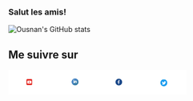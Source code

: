 ### Salut les amis!
![Ousnan's GitHub stats](https://github-readme-stats.vercel.app/api?username=OusmanHamit&show_icons=true&hide=contribs,prs,prs&theme=radical)
## Me suivre sur 
<p align='left'><a href="https://www.youtube.com/channel/UCE-613S-bsuLukwHDhnRxIA/?sub_confirmation=1"><img height="50" src="https://github.com/OusmanHamit/OusmanHamit/blob/main/youtube.png?row=true"></a><a href="https://www.linkedin.com/in/ousman-hamit-hassani/"><img height="50" src="https://github.com/OusmanHamit/OusmanHamit/blob/main/linkedin.png?row=true"></a><a href="https://www.facebook.com/La-chaine-openclass4all-346728962011907/"><img height="50" src="https://github.com/OusmanHamit/OusmanHamit/blob/main/facebook.png?row=true"></a><a href="https://twitter.com/HassaniOusman/likes"><img height="50" src="https://github.com/OusmanHamit/OusmanHamit/blob/main/twitter.png?row=true"></a></p>

